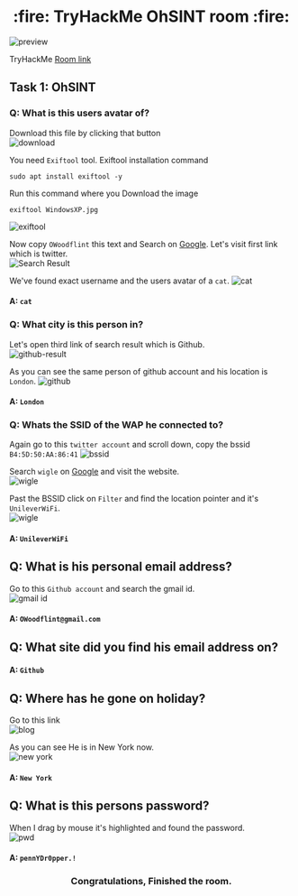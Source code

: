 <h1 align="center">:fire: TryHackMe OhSINT room :fire: </h1>

![preview](images/preview.png)<br/>

TryHackMe [Room link](https://tryhackme.com/room/ohsint)<br/>

## Task 1: OhSINT
### Q: What is this users avatar of?
Download this file by clicking that button<br/>
![download](images/1.png)<br/>

You need `Exiftool` tool. Exiftool installation command<br/>

    sudo apt install exiftool -y

Run this command where you Download the image<br/>

    exiftool WindowsXP.jpg
![exiftool](images/2-exiftools.png)<br/>

Now copy `OWoodflint` this text and Search on [Google](https://www.google.com). Let's visit first link which is twitter.<br/>
![Search Result](images/3-result.png)<br/>

We've found exact username and the users avatar of a `cat`.
![cat](images/4-avatar.png)<br/>

#### A: `cat`

### Q: What city is this person in?
Let's open third link of search result which is Github.<br/>
![github-result](images/5-result-github.png)<br/>

As you can see the same person of github account and his location is `London`.
![github](images/6-location-github.png)<br/>

#### A: `London`

### Q: Whats the SSID of the WAP he connected to?
Again go to this `twitter account` and scroll down, copy the bssid `B4:5D:50:AA:86:41`
![bssid](images/7-bssid-link.png)<br/>

Search `wigle` on [Google](https://www.google.com) and visit the website.<br/>
![wigle](images/8-searching-wigle.png)<br/>

Past the BSSID click on `Filter` and find the location pointer and it's `UnileverWiFi`.<br/>
![wigle](images/9-wigle-bssid.png)<br/>

#### A: `UnileverWiFi`

## Q: What is his personal email address?
Go to this `Github account` and search the gmail id.<br/>
![gmail id](images/10-gmail-id.png)<br/>

#### A: `OWoodflint@gmail.com`

## Q: What site did you find his email address on?
#### A: `Github`

## Q: Where has he gone on holiday?
Go to this link<br/>
![blog](images/11-blog-link.png)<br/>

As you can see He is in New York now.<br/>
![new york](images/12-new-york.png)<br/>

#### A: `New York`

## Q: What is this persons password?
When I drag by mouse it's highlighted and found the password.<br/>
![pwd](images/13-pwd-found.png)<br/>

#### A: `pennYDr0pper.!`

<h3 align="center">Congratulations, Finished the room.</h3>